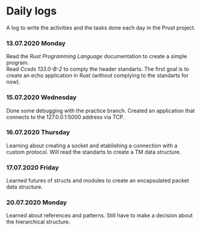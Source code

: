 # Daily logs
A log to write the activities and the tasks done each day in the Prust project.
### 13.07.2020 Monday
Read the *Rust Programming Language* documentation to create a simple program.  
Read *Ccsds 133.0-B-2* to comply the header standarts. The first goal is to create 
an echo application in Rust (without complying to the standarts for now).
### 15.07.2020 Wednesday
Done some debugging with the practice branch. Created an application that connects to the 127.0.0.1:5000 address via TCP.
### 16.07.2020 Thursday
Learning about creating a socket and etablishing a connection with a custom protocol. Will read the standarts to create a TM data structure.
### 17.07.2020 Friday
Learned futures of structs and modules to create an encapsulated packet data structure.
### 20.07.2020 Monday
Learned about references and patterns. Still have to make a decision about the hierarchical structure.